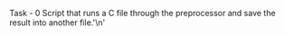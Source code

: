 Task - 0 Script that runs a C file through the preprocessor and save the result into another file.'\n'

